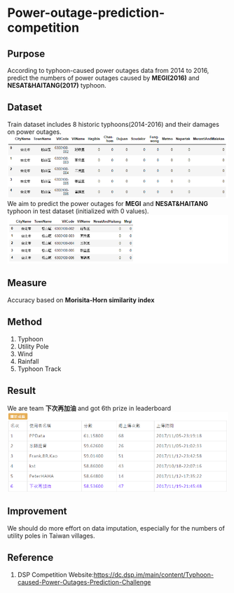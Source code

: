 # Power-outage-prediction-competition

## Purpose
According to typhoon-caused power outages data from 2014 to 2016, predict the numbers of power outages caused by **MEGI(2016)** and **NESAT&HAITANG(2017)** typhoon.
## Dataset
Train dataset includes 8 historic typhoons(2014-2016) and their damages on power outages.  
![image](https://github.com/Tang-Li-Jen/Power-outage-prediction-competition/blob/master/images/train.PNG)  
We aim to predict the power outages for **MEGI** and **NESAT&HAITANG** typhoon in test dataset (initialized with 0 values).  
![image](https://github.com/Tang-Li-Jen/Power-outage-prediction-competition/blob/master/images/test.PNG)
## Measure
Accuracy based on **Morisita-Horn similarity index**
## Method
1. Typhoon 
2. Utility Pole
3. Wind
4. Rainfall
5. Typhoon Track
## Result
We are team **下次再加油** and got 6th prize in leaderboard  
![image](https://github.com/Tang-Li-Jen/Power-outage-prediction-competition/blob/master/images/rank.PNG)

## Improvement
We should do more effort on data imputation, especially for the numbers of utility poles in Taiwan villages. 
## Reference
1. DSP Competition Website:https://dc.dsp.im/main/content/Typhoon-caused-Power-Outages-Prediction-Challenge
